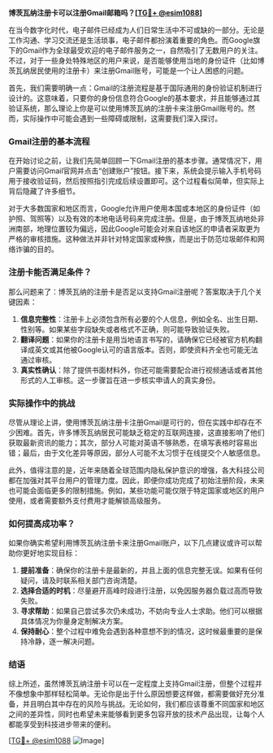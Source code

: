 **博茨瓦纳注册卡可以注册Gmail邮箱吗？[[TG💪+ @esim1088](https://t.me/s/esim1088)]**

在当今数字化时代，电子邮件已经成为人们日常生活中不可或缺的一部分。无论是工作沟通、学习交流还是生活琐事，电子邮件都扮演着重要的角色。而Google旗下的Gmail作为全球最受欢迎的电子邮件服务之一，自然吸引了无数用户的关注。不过，对于一些身处特殊地区的用户来说，是否能够使用当地的身份证件（比如博茨瓦纳居民使用的注册卡）来注册Gmail账号，可能是一个让人困惑的问题。

首先，我们需要明确一点：Gmail的注册流程是基于国际通用的身份验证机制进行设计的。这意味着，只要你的身份信息符合Google的基本要求，并且能够通过其验证系统，那么理论上你是可以使用博茨瓦纳的注册卡来注册Gmail账号的。然而，实际操作中可能会遇到一些障碍或限制，这需要我们深入探讨。

### Gmail注册的基本流程

在开始讨论之前，让我们先简单回顾一下Gmail注册的基本步骤。通常情况下，用户需要访问Gmail官网并点击“创建账户”按钮。接下来，系统会提示输入手机号码用于接收验证码，然后按照指引完成后续设置即可。这个过程看似简单，但实际上背后隐藏了许多细节。

对于大多数国家和地区而言，Google允许用户使用本国或本地区的身份证件（如护照、驾照等）以及有效的本地电话号码来完成注册。但是，由于博茨瓦纳地处非洲南部，地理位置较为偏远，因此Google可能会对来自该地区的申请者采取更为严格的审核措施。这种做法并非针对特定国家或种族，而是出于防范垃圾邮件和网络诈骗的目的。

### 注册卡能否满足条件？

那么问题来了：博茨瓦纳的注册卡是否足以支持Gmail注册呢？答案取决于几个关键因素：

1. **信息完整性**：注册卡上必须包含所有必要的个人信息，例如全名、出生日期、性别等。如果某些字段缺失或者格式不正确，则可能导致验证失败。
2. **翻译问题**：如果你的注册卡是用当地语言书写的，请确保它已经被官方机构翻译成英文或其他被Google认可的语言版本。否则，即使资料齐全也可能无法通过审核。
3. **真实性确认**：除了提供书面材料外，你还可能需要配合进行视频通话或者其他形式的人工审核。这一步骤旨在进一步核实申请人的真实身份。

### 实际操作中的挑战

尽管从理论上讲，使用博茨瓦纳注册卡注册Gmail是可行的，但在实践中却存在不少困难。首先，许多博茨瓦纳居民可能缺乏稳定的互联网连接，这直接影响了他们获取最新资讯的能力；其次，部分人可能对英语不够熟悉，在填写表格时容易出错；最后，由于文化差异等原因，部分人可能不太习惯于在线提交个人敏感信息。

此外，值得注意的是，近年来随着全球范围内隐私保护意识的增强，各大科技公司都在加强对其平台用户的管理力度。因此，即便你成功完成了初始注册阶段，未来也可能会面临更多的限制措施。例如，某些功能可能仅限于特定国家或地区的用户使用，或者需要额外支付费用才能解锁高级服务。

### 如何提高成功率？

如果你确实希望利用博茨瓦纳注册卡来注册Gmail账户，以下几点建议或许可以帮助你更好地实现目标：

1. **提前准备**：确保你的注册卡是最新的，并且上面的信息完整无误。如果有任何疑问，请及时联系相关部门咨询清楚。
2. **选择合适的时机**：尽量避开高峰时段进行注册，以免因服务器负载过高而导致失败。
3. **寻求帮助**：如果自己尝试多次仍未成功，不妨向专业人士求助。他们可以根据具体情况为你量身定制解决方案。
4. **保持耐心**：整个过程中难免会遇到各种意想不到的情况，这时候最重要的是保持冷静，逐一解决问题。

### 结语

综上所述，虽然博茨瓦纳注册卡可以在一定程度上支持Gmail注册，但整个过程并不像想象中那样轻松简单。无论你是出于什么原因想要这样做，都需要做好充分准备，并且明白其中存在的风险与挑战。无论如何，我们都应该尊重不同国家和地区之间的差异性，同时也希望未来能够看到更多包容开放的技术产品出现，让每个人都能享受到科技进步带来的便利。

[[TG💪+ @esim1088](https://t.me/s/esim1088) ![Image](https://i.postimg.cc/4NQfJmqS/Snipaste-2025-05-13-00-14-12.png)]